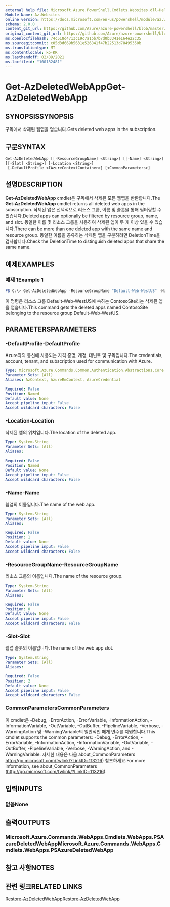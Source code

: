 ```yaml
---
external help file: Microsoft.Azure.PowerShell.Cmdlets.Websites.dll-Help.xml
Module Name: Az.Websites
online version: https://docs.microsoft.com/en-us/powershell/module/az.websites/get-azdeletedwebapp
schema: 2.0.0
content_git_url: https://github.com/Azure/azure-powershell/blob/master/src/Websites/Websites/help/Get-AzDeletedWebApp.md
original_content_git_url: https://github.com/Azure/azure-powershell/blob/master/src/Websites/Websites/help/Get-AzDeletedWebApp.md
ms.openlocfilehash: 74c518d4713c19c7a1bb7b7d0b3341e164e22c35
ms.sourcegitcommit: c05d3d669b5631e526841f47b22513d78495350b
ms.translationtype: MT
ms.contentlocale: ko-KR
ms.lasthandoff: 02/09/2021
ms.locfileid: "100182481"
---
```

# <span data-ttu-id="c4179-101">Get-AzDeletedWebApp</span><span class="sxs-lookup"><span data-stu-id="c4179-101">Get-AzDeletedWebApp</span></span>

## <span data-ttu-id="c4179-102">SYNOPSIS</span><span class="sxs-lookup"><span data-stu-id="c4179-102">SYNOPSIS</span></span>
<span data-ttu-id="c4179-103">구독에서 삭제된 웹앱을 얻습니다.</span><span class="sxs-lookup"><span data-stu-id="c4179-103">Gets deleted web apps in the subscription.</span></span>

## <span data-ttu-id="c4179-104">구문</span><span class="sxs-lookup"><span data-stu-id="c4179-104">SYNTAX</span></span>

```
Get-AzDeletedWebApp [[-ResourceGroupName] <String>] [[-Name] <String>] [[-Slot] <String>] [-Location <String>]
 [-DefaultProfile <IAzureContextContainer>] [<CommonParameters>]
```

## <span data-ttu-id="c4179-105">설명</span><span class="sxs-lookup"><span data-stu-id="c4179-105">DESCRIPTION</span></span>
<span data-ttu-id="c4179-106">**Get-AzDeletedWebApp** cmdlet은 구독에서 삭제된 모든 웹앱을 반환합니다.</span><span class="sxs-lookup"><span data-stu-id="c4179-106">The **Get-AzDeletedWebApp** cmdlet returns all deleted web apps in the subscription.</span></span> <span data-ttu-id="c4179-107">삭제된 앱은 선택적으로 리소스 그룹, 이름 및 슬롯을 통해 필터링할 수 있습니다.</span><span class="sxs-lookup"><span data-stu-id="c4179-107">Deleted apps can optionally be filtered by resource group, name, and slot.</span></span> <span data-ttu-id="c4179-108">동일한 이름 및 리소스 그룹을 사용하여 삭제된 앱이 두 개 이상 있을 수 있습니다.</span><span class="sxs-lookup"><span data-stu-id="c4179-108">There can be more than one deleted app with the same name and resource group.</span></span> <span data-ttu-id="c4179-109">동일한 이름을 공유하는 삭제된 앱을 구분하려면 DeletionTime을 검사합니다.</span><span class="sxs-lookup"><span data-stu-id="c4179-109">Check the DeletionTime to distinguish deleted apps that share the same name.</span></span>

## <span data-ttu-id="c4179-110">예제</span><span class="sxs-lookup"><span data-stu-id="c4179-110">EXAMPLES</span></span>

### <span data-ttu-id="c4179-111">예제 1</span><span class="sxs-lookup"><span data-stu-id="c4179-111">Example 1</span></span>
```powershell
PS C:\> Get-AzDeletedWebApp -ResourceGroupName "Default-Web-WestUS" -Name "ContosoSite"
```

<span data-ttu-id="c4179-112">이 명령은 리소스 그룹 Default-Web-WestUS에 속하는 ContosoSite라는 삭제된 앱을 얻습니다.</span><span class="sxs-lookup"><span data-stu-id="c4179-112">This command gets the deleted apps named ContosoSite belonging to the resource group Default-Web-WestUS.</span></span>

## <span data-ttu-id="c4179-113">PARAMETERS</span><span class="sxs-lookup"><span data-stu-id="c4179-113">PARAMETERS</span></span>

### <span data-ttu-id="c4179-114">-DefaultProfile</span><span class="sxs-lookup"><span data-stu-id="c4179-114">-DefaultProfile</span></span>
<span data-ttu-id="c4179-115">Azure와의 통신에 사용되는 자격 증명, 계정, 테넌트 및 구독입니다.</span><span class="sxs-lookup"><span data-stu-id="c4179-115">The credentials, account, tenant, and subscription used for communication with Azure.</span></span>

```yaml
Type: Microsoft.Azure.Commands.Common.Authentication.Abstractions.Core.IAzureContextContainer
Parameter Sets: (All)
Aliases: AzContext, AzureRmContext, AzureCredential

Required: False
Position: Named
Default value: None
Accept pipeline input: False
Accept wildcard characters: False
```

### <span data-ttu-id="c4179-116">-Location</span><span class="sxs-lookup"><span data-stu-id="c4179-116">-Location</span></span>
<span data-ttu-id="c4179-117">삭제된 앱의 위치입니다.</span><span class="sxs-lookup"><span data-stu-id="c4179-117">The location of the deleted app.</span></span>

```yaml
Type: System.String
Parameter Sets: (All)
Aliases:

Required: False
Position: Named
Default value: None
Accept pipeline input: False
Accept wildcard characters: False
```

### <span data-ttu-id="c4179-118">-Name</span><span class="sxs-lookup"><span data-stu-id="c4179-118">-Name</span></span>
<span data-ttu-id="c4179-119">웹앱의 이름입니다.</span><span class="sxs-lookup"><span data-stu-id="c4179-119">The name of the web app.</span></span>

```yaml
Type: System.String
Parameter Sets: (All)
Aliases:

Required: False
Position: 1
Default value: None
Accept pipeline input: False
Accept wildcard characters: False
```

### <span data-ttu-id="c4179-120">-ResourceGroupName</span><span class="sxs-lookup"><span data-stu-id="c4179-120">-ResourceGroupName</span></span>
<span data-ttu-id="c4179-121">리소스 그룹의 이름입니다.</span><span class="sxs-lookup"><span data-stu-id="c4179-121">The name of the resource group.</span></span>

```yaml
Type: System.String
Parameter Sets: (All)
Aliases:

Required: False
Position: 0
Default value: None
Accept pipeline input: False
Accept wildcard characters: False
```

### <span data-ttu-id="c4179-122">-Slot</span><span class="sxs-lookup"><span data-stu-id="c4179-122">-Slot</span></span>
<span data-ttu-id="c4179-123">웹앱 슬롯의 이름입니다.</span><span class="sxs-lookup"><span data-stu-id="c4179-123">The name of the web app slot.</span></span>

```yaml
Type: System.String
Parameter Sets: (All)
Aliases:

Required: False
Position: 2
Default value: None
Accept pipeline input: False
Accept wildcard characters: False
```

### <span data-ttu-id="c4179-124">CommonParameters</span><span class="sxs-lookup"><span data-stu-id="c4179-124">CommonParameters</span></span>
<span data-ttu-id="c4179-125">이 cmdlet은 -Debug, -ErrorAction, -ErrorVariable, -InformationAction, -InformationVariable, -OutVariable, -OutBuffer, -PipelineVariable, -Verbose, -WarningAction 및 -WarningVariable의 일반적인 매개 변수를 지원합니다.</span><span class="sxs-lookup"><span data-stu-id="c4179-125">This cmdlet supports the common parameters: -Debug, -ErrorAction, -ErrorVariable, -InformationAction, -InformationVariable, -OutVariable, -OutBuffer, -PipelineVariable, -Verbose, -WarningAction, and -WarningVariable.</span></span> <span data-ttu-id="c4179-126">자세한 내용은 다음 about_CommonParameters http://go.microsoft.com/fwlink/?LinkID=113216) 참조하세요.</span><span class="sxs-lookup"><span data-stu-id="c4179-126">For more information, see about_CommonParameters (http://go.microsoft.com/fwlink/?LinkID=113216).</span></span>

## <span data-ttu-id="c4179-127">입력</span><span class="sxs-lookup"><span data-stu-id="c4179-127">INPUTS</span></span>

### <span data-ttu-id="c4179-128">없음</span><span class="sxs-lookup"><span data-stu-id="c4179-128">None</span></span>

## <span data-ttu-id="c4179-129">출력</span><span class="sxs-lookup"><span data-stu-id="c4179-129">OUTPUTS</span></span>

### <span data-ttu-id="c4179-130">Microsoft.Azure.Commands.WebApps.Cmdlets.WebApps.PSAzureDeletedWebApp</span><span class="sxs-lookup"><span data-stu-id="c4179-130">Microsoft.Azure.Commands.WebApps.Cmdlets.WebApps.PSAzureDeletedWebApp</span></span>

## <span data-ttu-id="c4179-131">참고 사항</span><span class="sxs-lookup"><span data-stu-id="c4179-131">NOTES</span></span>

## <span data-ttu-id="c4179-132">관련 링크</span><span class="sxs-lookup"><span data-stu-id="c4179-132">RELATED LINKS</span></span>

[<span data-ttu-id="c4179-133">Restore-AzDeletedWebApp</span><span class="sxs-lookup"><span data-stu-id="c4179-133">Restore-AzDeletedWebApp</span></span>](./Restore-AzDeletedWebApp.md)
